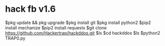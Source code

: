 # hack fb v1.6

$pkg update && pkg upgrade
$pkg install git
$pkg install python2
$pip2 install mechanize
$pip2 install requests
$git clone https://github.com/Hackertrap/hackddos.git
$ls
$cd hackddos
$ls
$python2 TRAP0.py
